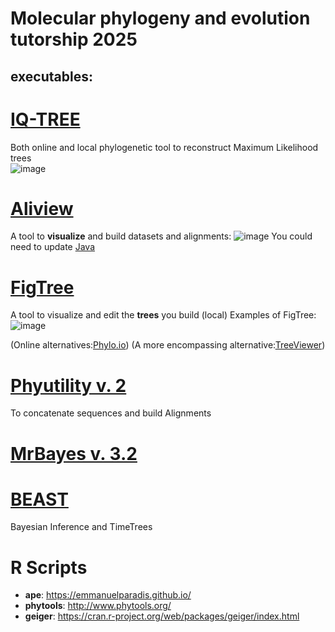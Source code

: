 # Molecular phylogeny and evolution tutorship 2025

## executables:

# [IQ-TREE](http://www.iqtree.org/)
Both online and local phylogenetic tool to reconstruct Maximum Likelihood trees    
![image](https://github.com/user-attachments/assets/5bc6b5f7-1414-469f-8646-1b92af8fd7ae)

# [Aliview](https://github.com/AliView)
A tool to **visualize** and build datasets and alignments:
![image](https://github.com/user-attachments/assets/4322b709-e214-40ed-8a2e-595d4de2db0c)
You could need to update [Java](https://www.java.com/en/download/)

# [FigTree](http://tree.bio.ed.ac.uk/software/figtree/)   
A tool to visualize and edit the **trees** you build (local)
Examples of FigTree:
![image](https://github.com/user-attachments/assets/dd385082-a50d-4169-af53-c005468e04f9)

(Online alternatives:[Phylo.io](https://beta.phylo.io/viewer/))
(A more encompassing alternative:[TreeViewer](https://treeviewer.org/))


# [Phyutility v. 2](https://code.google.com/archive/p/phyutility/downloads)
To concatenate sequences and build Alignments

# [MrBayes v. 3.2 ](https://nbisweden.github.io/MrBayes/download.html)

# [BEAST](https://beast.community/install_on_windows)
Bayesian Inference and TimeTrees

# R Scripts 
- **ape**: https://emmanuelparadis.github.io/
- **phytools**: http://www.phytools.org/
- **geiger**: https://cran.r-project.org/web/packages/geiger/index.html


